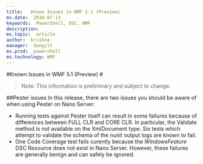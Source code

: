 ```yaml
---
title:   Known Issues in WMF 5.1 (Preview)
ms.date:  2016-07-13
keywords:  PowerShell, DSC, WMF
description:  
ms.topic:  article
author:  krishna
manager:  dongill
ms.prod:  powershell
ms.technology: WMF
---
```


#Known Issues in WMF 5.1 (Preview) #

> Note: This information is preliminary and subject to change.

##Pester issues
In this release, there are two issues you should be aware of when using Pester on Nano Server:

* Running tests against Pester itself can result in some failures because of differences between FULL CLR and CORE CLR. In particular, the Validate method is not available on the XmlDocument type. Six tests which attempt to validate the schema of the nunit output logs are known to fail. 
* One Code Coverage test fails curently because the *WindowsFeature* DSC Resource does not exist in Nano Server. However, these failures are generally benign and can safely be ignored.